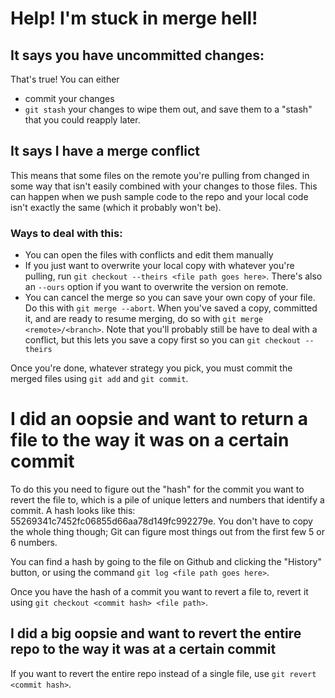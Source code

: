 # Help! I'm stuck in merge hell!

## It says you have uncommitted changes:
That's true! You can either 
 - commit your changes
 - `git stash` your changes to wipe them out, and save them to a "stash" that you could reapply later.

## It says I have a merge conflict
This means that some files on the remote you're pulling from changed in some way that isn't easily combined with your changes to those files. This can happen when we push sample code to the repo and your local code isn't exactly the same (which it probably won't be).

### Ways to deal with this:
- You can open the files with conflicts and edit them manually
- If you just want to overwrite your local copy with whatever you're pulling, run `git checkout --theirs <file path goes here>`. There's also an `--ours` option if you want to overwrite the version on remote.
- You can cancel the merge so you can save your own copy of your file. Do this with `git merge --abort`. When you've saved a copy, committed it, and are ready to resume merging, do so with `git merge <remote>/<branch>`. Note that you'll probably still be have to deal with a conflict, but this lets you save a copy first so you can `git checkout --theirs`

Once you're done, whatever strategy you pick, you must commit the merged files using `git add` and `git commit`.

# I did an oopsie and want to return a file to the way it was on a certain commit

To do this you need to figure out the "hash" for the commit you want to revert the file to, which is a pile of unique letters and numbers that identify a commit. A hash looks like this: 55269341c7452fc06855d66aa78d149fc992279e. You don't have to copy the whole thing though; Git can figure most things out from the first few 5 or 6 numbers.

You can find a hash by going to the file on Github and clicking the "History" button, or using the command `git log <file path goes here>`.

Once you have the hash of a commit you want to revert a file to, revert it using `git checkout <commit hash> <file path>`.

## I did a big oopsie and want to revert the entire repo to the way it was at a certain commit
If you want to revert the entire repo instead of a single file, use `git revert <commit hash>`.

